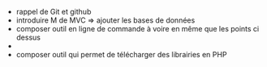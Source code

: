 
- rappel de Git et github
- introduire M de MVC => ajouter les bases de données
- composer outil en ligne de commande à voire en même que les points ci dessus 
- 
- composer outil qui permet de télécharger des librairies en PHP 
